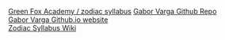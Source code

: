 [Green Fox Academy / zodiac syllabus](https://github.com/greenfox-academy/zodiac-syllabus )
[Gabor Varga Github Repo](https://github.com/gaborvrg/gaborvrg.github.io )        
[Gabor Varga Github.io website](https://gaborvrg.github.io )        
[Zodiac Syllabus Wiki](https://github.com/greenfox-academy/zodiac-syllabus/wiki )
